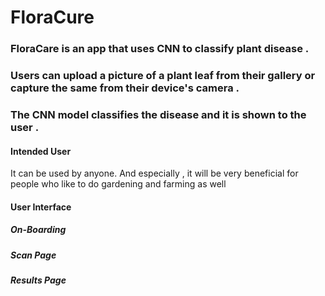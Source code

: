 # FloraCure

### FloraCare is an app that uses CNN to classify plant disease . 
### Users can upload a picture of a plant leaf from their gallery or capture the same from their device's camera .
### The CNN model classifies the disease and it is shown to the user .

#### Intended User
It can be used by anyone. And especially , it will be very beneficial for people who like to do gardening and farming as well

#### User Interface

##### On-Boarding

##### Scan Page

##### Results Page




